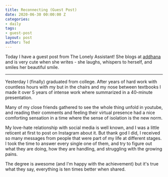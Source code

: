 ```yaml
---
title: Reconnecting (Guest Post)
date: 2020-06-30 00:00:00 Z
categories:
- daily
tags:
- guest-post
layout: post
author: Ted
---
```


Today I have a guest post from The Lonely Assistant! She blogs at [addhana](http://addhana.wordpress.com/) and is very cute when she writes - she laughs, whispers to herself, and smiles her beautiful smile.

---

Yesterday I (finally) graduated from college. After years of hard work with countless hours with my but in the chairs and my nose between textbooks I made it over 5 years of intense work where summarized in a 40-minute presentation.

Many of my close friends gathered to see the whole thing unfold in youtube, and reading their comments and feeling their virtual presence had a nice comforting sensation in a time where the sense of isolation is the new norm.

My love-hate relationship with social media is well known, and I was a little reticent at first to post on Instagram about it. But thank god I did, I received so many messages from people that were part of my life at different stages. I took the time to answer every single one of them, and try to figure out what they are doing, how they are handling, and struggling with the growing pains.

The degree is awesome (and I'm happy with the achievement) but it's true what they say, everything is ten times better when shared.
